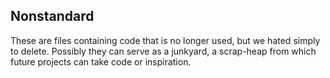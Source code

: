 ## Nonstandard

These are files containing code that is no longer used, but we hated simply
to delete. Possibly they can serve as a junkyard, a scrap-heap from which
future projects can take code or inspiration.
